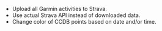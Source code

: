 - Upload all Garmin activities to Strava.
- Use actual Strava API instead of downloaded data.
- Change color of CCDB points based on date and/or time.
